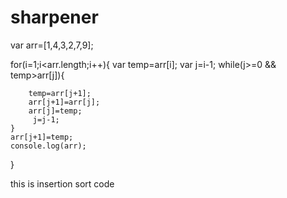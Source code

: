 # sharpener
var arr=[1,4,3,2,7,9];


for(i=1;i<arr.length;i++){
    var temp=arr[i];
    var j=i-1;
    while(j>=0 && temp>arr[j]){
       
        
        temp=arr[j+1];
        arr[j+1]=arr[j];
        arr[j]=temp;
         j=j-1;
    }
    arr[j+1]=temp;
    console.log(arr);
}

this is insertion sort code
